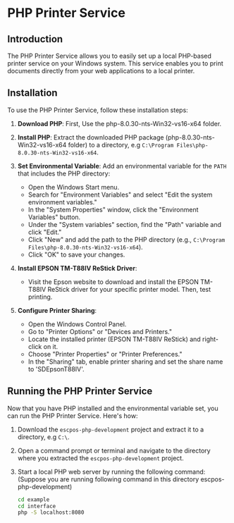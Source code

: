 # PHP Printer Service

## Introduction

The PHP Printer Service allows you to easily set up a local PHP-based printer service on your Windows system. This service enables you to print documents directly from your web applications to a local printer.

## Installation

To use the PHP Printer Service, follow these installation steps:

1. **Download PHP**: First, Use the php-8.0.30-nts-Win32-vs16-x64 folder.

2. **Install PHP**: Extract the downloaded PHP package (php-8.0.30-nts-Win32-vs16-x64 folder) to a directory, e.g `C:\Program Files\php-8.0.30-nts-Win32-vs16-x64`.

3. **Set Environmental Variable**: Add an environmental variable for the `PATH` that includes the PHP directory:

   - Open the Windows Start menu.
   - Search for "Environment Variables" and select "Edit the system environment variables."
   - In the "System Properties" window, click the "Environment Variables" button.
   - Under the "System variables" section, find the "Path" variable and click "Edit."
   - Click "New" and add the path to the PHP directory (e.g., `C:\Program Files\php-8.0.30-nts-Win32-vs16-x64`).
   - Click "OK" to save your changes.

4. **Install EPSON TM-T88IV ReStick Driver**:
   - Visit the Epson website to download and install the EPSON TM-T88IV ReStick driver for your specific printer model. Then, test printing.

5. **Configure Printer Sharing**:
   - Open the Windows Control Panel.
   - Go to "Printer Options" or "Devices and Printers."
   - Locate the installed printer (EPSON TM-T88IV ReStick) and right-click on it.
   - Choose "Printer Properties" or "Printer Preferences."
   - In the "Sharing" tab, enable printer sharing and set the share name to 'SDEpsonT88IV'.

## Running the PHP Printer Service

Now that you have PHP installed and the environmental variable set, you can run the PHP Printer Service. Here's how:

1. Download the `escpos-php-development` project and extract it to a directory, e.g `C:\`.

2. Open a command prompt or terminal and navigate to the directory where you extracted the `escpos-php-development` project.

3. Start a local PHP web server by running the following command: (Suppose you are running following command in this directory escpos-php-development)

   ```bash
   cd example
   cd interface
   php -S localhost:8080
